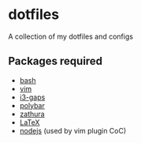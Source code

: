 # dotfiles
A collection of my dotfiles and configs

## Packages required
- [bash](https://www.gnu.org/software/bash/)
- [vim](https://www.vim.org/)
- [i3-gaps](https://github.com/Airblader/i3)
- [polybar](https://polybar.github.io/)
- [zathura](https://pwmt.org/projects/zathura/)
- [LaTeX](https://www.latex-project.org/)
- [nodejs](https://nodejs.org/en/) (used by vim plugin CoC) 
